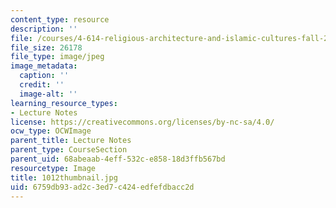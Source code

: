 ```yaml
---
content_type: resource
description: ''
file: /courses/4-614-religious-architecture-and-islamic-cultures-fall-2002/6759db93ad2c3ed7c424edfefdbacc2d_1012thumbnail.jpg
file_size: 26178
file_type: image/jpeg
image_metadata:
  caption: ''
  credit: ''
  image-alt: ''
learning_resource_types:
- Lecture Notes
license: https://creativecommons.org/licenses/by-nc-sa/4.0/
ocw_type: OCWImage
parent_title: Lecture Notes
parent_type: CourseSection
parent_uid: 68abeaab-4eff-532c-e858-18d3ffb567bd
resourcetype: Image
title: 1012thumbnail.jpg
uid: 6759db93-ad2c-3ed7-c424-edfefdbacc2d
---
```


